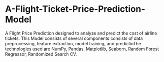# A-Flight-Ticket-Price-Prediction-Model
A Flight Price Prediction designed to analyze and predict the cost of airline tickets. This Model consists of several components consists of data preprocessing, feature extraction, model training, and predictioThe technologies used are NumPy, Pandas, Matplotlib, Seaborn, Random Forest Regressor, Randomized Search CV.
